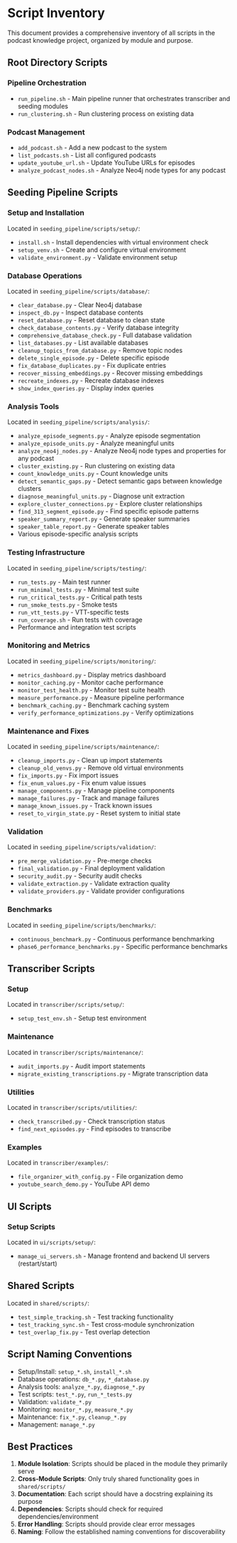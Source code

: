 # Script Inventory

This document provides a comprehensive inventory of all scripts in the podcast knowledge project, organized by module and purpose.

## Root Directory Scripts

### Pipeline Orchestration
- `run_pipeline.sh` - Main pipeline runner that orchestrates transcriber and seeding modules
- `run_clustering.sh` - Run clustering process on existing data

### Podcast Management
- `add_podcast.sh` - Add a new podcast to the system
- `list_podcasts.sh` - List all configured podcasts
- `update_youtube_url.sh` - Update YouTube URLs for episodes
- `analyze_podcast_nodes.sh` - Analyze Neo4j node types for any podcast

## Seeding Pipeline Scripts

### Setup and Installation
Located in `seeding_pipeline/scripts/setup/`:
- `install.sh` - Install dependencies with virtual environment check
- `setup_venv.sh` - Create and configure virtual environment
- `validate_environment.py` - Validate environment setup

### Database Operations
Located in `seeding_pipeline/scripts/database/`:
- `clear_database.py` - Clear Neo4j database
- `inspect_db.py` - Inspect database contents
- `reset_database.py` - Reset database to clean state
- `check_database_contents.py` - Verify database integrity
- `comprehensive_database_check.py` - Full database validation
- `list_databases.py` - List available databases
- `cleanup_topics_from_database.py` - Remove topic nodes
- `delete_single_episode.py` - Delete specific episode
- `fix_database_duplicates.py` - Fix duplicate entries
- `recover_missing_embeddings.py` - Recover missing embeddings
- `recreate_indexes.py` - Recreate database indexes
- `show_index_queries.py` - Display index queries

### Analysis Tools
Located in `seeding_pipeline/scripts/analysis/`:
- `analyze_episode_segments.py` - Analyze episode segmentation
- `analyze_episode_units.py` - Analyze meaningful units
- `analyze_neo4j_nodes.py` - Analyze Neo4j node types and properties for any podcast
- `cluster_existing.py` - Run clustering on existing data
- `count_knowledge_units.py` - Count knowledge units
- `detect_semantic_gaps.py` - Detect semantic gaps between knowledge clusters
- `diagnose_meaningful_units.py` - Diagnose unit extraction
- `explore_cluster_connections.py` - Explore cluster relationships
- `find_313_segment_episode.py` - Find specific episode patterns
- `speaker_summary_report.py` - Generate speaker summaries
- `speaker_table_report.py` - Generate speaker tables
- Various episode-specific analysis scripts

### Testing Infrastructure
Located in `seeding_pipeline/scripts/testing/`:
- `run_tests.py` - Main test runner
- `run_minimal_tests.py` - Minimal test suite
- `run_critical_tests.py` - Critical path tests
- `run_smoke_tests.py` - Smoke tests
- `run_vtt_tests.py` - VTT-specific tests
- `run_coverage.sh` - Run tests with coverage
- Performance and integration test scripts

### Monitoring and Metrics
Located in `seeding_pipeline/scripts/monitoring/`:
- `metrics_dashboard.py` - Display metrics dashboard
- `monitor_caching.py` - Monitor cache performance
- `monitor_test_health.py` - Monitor test suite health
- `measure_performance.py` - Measure pipeline performance
- `benchmark_caching.py` - Benchmark caching system
- `verify_performance_optimizations.py` - Verify optimizations

### Maintenance and Fixes
Located in `seeding_pipeline/scripts/maintenance/`:
- `cleanup_imports.py` - Clean up import statements
- `cleanup_old_venvs.py` - Remove old virtual environments
- `fix_imports.py` - Fix import issues
- `fix_enum_values.py` - Fix enum value issues
- `manage_components.py` - Manage pipeline components
- `manage_failures.py` - Track and manage failures
- `manage_known_issues.py` - Track known issues
- `reset_to_virgin_state.py` - Reset system to initial state

### Validation
Located in `seeding_pipeline/scripts/validation/`:
- `pre_merge_validation.py` - Pre-merge checks
- `final_validation.py` - Final deployment validation
- `security_audit.py` - Security audit checks
- `validate_extraction.py` - Validate extraction quality
- `validate_providers.py` - Validate provider configurations

### Benchmarks
Located in `seeding_pipeline/scripts/benchmarks/`:
- `continuous_benchmark.py` - Continuous performance benchmarking
- `phase6_performance_benchmarks.py` - Specific performance benchmarks

## Transcriber Scripts

### Setup
Located in `transcriber/scripts/setup/`:
- `setup_test_env.sh` - Setup test environment

### Maintenance
Located in `transcriber/scripts/maintenance/`:
- `audit_imports.py` - Audit import statements
- `migrate_existing_transcriptions.py` - Migrate transcription data

### Utilities
Located in `transcriber/scripts/utilities/`:
- `check_transcribed.py` - Check transcription status
- `find_next_episodes.py` - Find episodes to transcribe

### Examples
Located in `transcriber/examples/`:
- `file_organizer_with_config.py` - File organization demo
- `youtube_search_demo.py` - YouTube API demo

## UI Scripts

### Setup Scripts
Located in `ui/scripts/setup/`:
- `manage_ui_servers.sh` - Manage frontend and backend UI servers (restart/start)

## Shared Scripts

Located in `shared/scripts/`:
- `test_simple_tracking.sh` - Test tracking functionality
- `test_tracking_sync.sh` - Test cross-module synchronization
- `test_overlap_fix.py` - Test overlap detection

## Script Naming Conventions

- Setup/Install: `setup_*.sh`, `install_*.sh`
- Database operations: `db_*.py`, `*_database.py`
- Analysis tools: `analyze_*.py`, `diagnose_*.py`
- Test scripts: `test_*.py`, `run_*_tests.py`
- Validation: `validate_*.py`
- Monitoring: `monitor_*.py`, `measure_*.py`
- Maintenance: `fix_*.py`, `cleanup_*.py`
- Management: `manage_*.py`

## Best Practices

1. **Module Isolation**: Scripts should be placed in the module they primarily serve
2. **Cross-Module Scripts**: Only truly shared functionality goes in `shared/scripts/`
3. **Documentation**: Each script should have a docstring explaining its purpose
4. **Dependencies**: Scripts should check for required dependencies/environment
5. **Error Handling**: Scripts should provide clear error messages
6. **Naming**: Follow the established naming conventions for discoverability